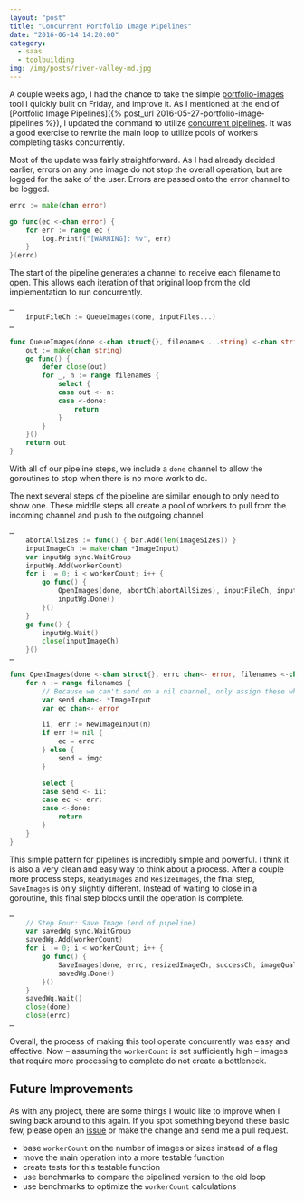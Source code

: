 ```yaml
---
layout: "post"
title: "Concurrent Portfolio Image Pipelines"
date: "2016-06-14 14:20:00"
category:
  - saas
  - toolbuilding
img: /img/posts/river-valley-md.jpg
---
```


A couple weeks ago, I had the chance to take the simple [portfolio-images](https://github.com/jessecarl/portfolio-images/)
tool I quickly built on Friday, and improve it. As I mentioned at the end of
[Portfolio Image Pipelines]({% post_url 2016-05-27-portfolio-image-pipelines %}),
I updated the command to utilize [concurrent pipelines](https://blog.golang.org/pipelines).
It was a good exercise to rewrite the main loop to utilize pools of workers
completing tasks concurrently.<!--more-->

Most of the update was fairly straightforward. As I had already decided earlier,
errors on any one image do not stop the overall operation, but are logged for the
sake of the user. Errors are passed onto the error channel to be logged.

```go
errc := make(chan error)

go func(ec <-chan error) {
	for err := range ec {
		log.Printf("[WARNING]: %v", err)
	}
}(errc)
```

The start of the pipeline generates a channel to receive each filename to open.
This allows each iteration of that original loop from the old implementation to
run concurrently.

```go
…
	inputFileCh := QueueImages(done, inputFiles...)
…

func QueueImages(done <-chan struct{}, filenames ...string) <-chan string {
	out := make(chan string)
	go func() {
		defer close(out)
		for _, n := range filenames {
			select {
			case out <- n:
			case <-done:
				return
			}
		}
	}()
	return out
}
```

With all of our pipeline steps, we include a `done` channel to allow the goroutines
to stop when there is no more work to do.

The next several steps of the pipeline are similar enough to only need to show one.
These middle steps all create a pool of workers to pull from the incoming channel
and push to the outgoing channel.

```go
…
	abortAllSizes := func() { bar.Add(len(imageSizes)) }
	inputImageCh := make(chan *ImageInput)
	var inputWg sync.WaitGroup
	inputWg.Add(workerCount)
	for i := 0; i < workerCount; i++ {
		go func() {
			OpenImages(done, abortCh(abortAllSizes), inputFileCh, inputImageCh)
			inputWg.Done()
		}()
	}
	go func() {
		inputWg.Wait()
		close(inputImageCh)
	}()
…

func OpenImages(done <-chan struct{}, errc chan<- error, filenames <-chan string, imgc chan<- *ImageInput) {
	for n := range filenames {
		// Because we can't send on a nil channel, only assign these when we have something to send
		var send chan<- *ImageInput
		var ec chan<- error

		ii, err := NewImageInput(n)
		if err != nil {
			ec = errc
		} else {
			send = imgc
		}

		select {
		case send <- ii:
		case ec <- err:
		case <-done:
			return
		}
	}
}
```

This simple pattern for pipelines is incredibly simple and powerful. I think it
is also a very clean and easy way to think about a process. After a couple more
process steps, `ReadyImages` and `ResizeImages`, the final step, `SaveImages` is
only slightly different. Instead of waiting to close in a goroutine, this final
step blocks until the operation is complete.

```go
…
	// Step Four: Save Image (end of pipeline)
	var savedWg sync.WaitGroup
	savedWg.Add(workerCount)
	for i := 0; i < workerCount; i++ {
		go func() {
			SaveImages(done, errc, resizedImageCh, successCh, imageQuality)
			savedWg.Done()
		}()
	}
	savedWg.Wait()
	close(done)
	close(errc)
…
```

Overall, the process of making this tool operate concurrently was easy and effective.
Now – assuming the `workerCount` is set sufficiently high – images that require more
processing to complete do not create a bottleneck.

## Future Improvements

As with any project, there are some things I would like to improve when I swing back
around to this again. If you spot something beyond these basic few, please open an
[issue](https://github.com/jessecarl/portfolio-images/issues) or make the change and
send me a pull request.

- base `workerCount` on the number of images or sizes instead of a flag
- move the main operation into a more testable function
- create tests for this testable function
- use benchmarks to compare the pipelined version to the old loop
- use benchmarks to optimize the `workerCount` calculations

